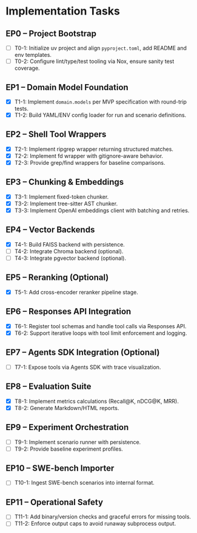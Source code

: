 # Implementation Tasks

## EP0 – Project Bootstrap
- [ ] T0-1: Initialize uv project and align `pyproject.toml`, add README and env templates.
- [ ] T0-2: Configure lint/type/test tooling via Nox, ensure sanity test coverage.

## EP1 – Domain Model Foundation
- [x] T1-1: Implement `domain.models` per MVP specification with round-trip tests.
- [x] T1-2: Build YAML/ENV config loader for run and scenario definitions.

## EP2 – Shell Tool Wrappers
- [x] T2-1: Implement ripgrep wrapper returning structured matches.
- [x] T2-2: Implement fd wrapper with gitignore-aware behavior.
- [x] T2-3: Provide grep/find wrappers for baseline comparisons.

## EP3 – Chunking & Embeddings
- [x] T3-1: Implement fixed-token chunker.
- [x] T3-2: Implement tree-sitter AST chunker.
- [x] T3-3: Implement OpenAI embeddings client with batching and retries.

## EP4 – Vector Backends
- [x] T4-1: Build FAISS backend with persistence.
- [ ] T4-2: Integrate Chroma backend (optional).
- [ ] T4-3: Integrate pgvector backend (optional).

## EP5 – Reranking (Optional)
- [x] T5-1: Add cross-encoder reranker pipeline stage.

## EP6 – Responses API Integration
- [x] T6-1: Register tool schemas and handle tool calls via Responses API.
- [x] T6-2: Support iterative loops with tool limit enforcement and logging.

## EP7 – Agents SDK Integration (Optional)
- [ ] T7-1: Expose tools via Agents SDK with trace visualization.

## EP8 – Evaluation Suite
- [x] T8-1: Implement metrics calculations (Recall@K, nDCG@K, MRR).
- [x] T8-2: Generate Markdown/HTML reports.

## EP9 – Experiment Orchestration
- [ ] T9-1: Implement scenario runner with persistence.
- [ ] T9-2: Provide baseline experiment profiles.

## EP10 – SWE-bench Importer
- [ ] T10-1: Ingest SWE-bench scenarios into internal format.

## EP11 – Operational Safety
- [ ] T11-1: Add binary/version checks and graceful errors for missing tools.
- [ ] T11-2: Enforce output caps to avoid runaway subprocess output.
